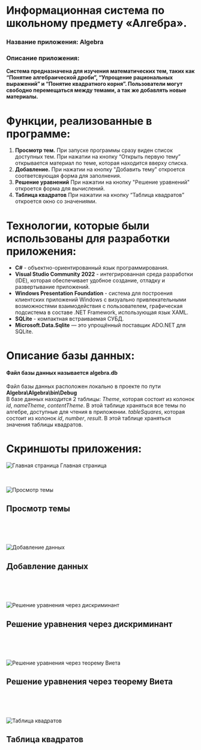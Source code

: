 # Информационная система по школьному предмету «Алгебра».
### Название приложения: Algebra
### Описание приложения:
**Система предназначена для изучения математических тем, таких как “Понятие алгебраической дроби”, “Упрощение рациональных выражений” и “Понятие квадратного корня”. Пользователи могут свободно перемещаться между темами, а так же добавлять новые материалы.**

# Функции, реализованные в программе:
1. **Просмотр тем.** При запуске программы сразу виден список доступных тем. При нажатии на кнопку “Открыть первую тему” открывается материал по теме, которая находится вверху списка.
2. **Добавление.** При нажатии на кнопку "Добавить тему" откроется соответсвующая форма для заполнения.
3. **Решение уравнений** При нажатии на кнопку "Решение уравнений" откроется форма для вычислений.
4. **Таблица квадратов** При нажатии на кнопку “Таблица квадратов” откроется окно со значениями.

# Технологии, которые были использованы для разработки приложения:
- **C#** - объектно-ориентированный язык программирования.
- **Visual Studio Community 2022** - интегрированная среда разработки (IDE), которая обеспечивает удобное создание, отладку и развертывание приложений.
- **Windows Presentation Foundation** - система для построения клиентских приложений Windows с визуально привлекательными возможностями взаимодействия с пользователем, графическая подсистема в составе .NET Framework, использующая язык XAML.
- **SQLite** - компактная встраиваемая СУБД.
- **Microsoft.Data.Sqlite** — это упрощённый поставщик ADO.NET для SQLite.

# Описание базы данных:
#### Файл базы данных называется algebra.db <br/>
Файл базы данных расположен локально в проекте по пути **Algebra\Algebra\bin\Debug** </br>
В базе данных находится 2 таблицы: _Theme_, которая состоит из колонок _id_, _nameTheme_, _contentTheme_. В этой таблице храняться все темы по алгебре, доступные для чтения в приложении. _tableSquares_, которая состоит из колонок _id_, _number_, _result_. В этой таблице храняться значения таблицы квадратов.

# Скриншоты приложения:

![Главная страница](https://github.com/KristinaGurenkova/AlgebraApp/blob/main/Screenshots/MainWindow.png)
Главная страница
</br> </br> </br>

![Просмотр темы](https://github.com/KristinaGurenkova/AlgebraApp/blob/main/Screenshots/Theme.png)
## Просмотр темы
</br> </br> </br>

![Добавление данных](https://github.com/KristinaGurenkova/AlgebraApp/blob/main/Screenshots/AddWindow.png)
## Добавление данных
</br> </br> </br>

![Решение уравнения через дискриминант](https://github.com/KristinaGurenkova/AlgebraApp/blob/main/Screenshots/result1.png)
## Решение уравнения через дискриминант
</br> </br> </br>

![Решение уравнения через теорему Виета](https://github.com/KristinaGurenkova/AlgebraApp/blob/main/Screenshots/result2.png)
## Решение уравнения через теорему Виета
</br> </br> </br>

![Таблица квадратов](https://github.com/KristinaGurenkova/AlgebraApp/blob/main/Screenshots/table.png)
## Таблица квадратов
</br> </br> </br>
